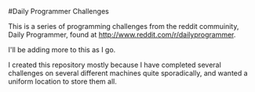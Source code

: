 #Daily Programmer Challenges

This is a series of programming challenges from the reddit commuinity, Daily Programmer, found at http://www.reddit.com/r/dailyprogrammer.

I'll be adding more to this as I go.

I created this repository mostly because I have completed several challenges on several different machines quite sporadically, and wanted a uniform location to store them all.
